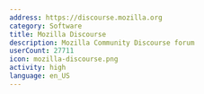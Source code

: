 ```yaml
---
address: https://discourse.mozilla.org
category: Software
title: Mozilla Discourse
description: Mozilla Community Discourse forum
userCount: 27711
icon: mozilla-discourse.png
activity: high
language: en_US
---
```

